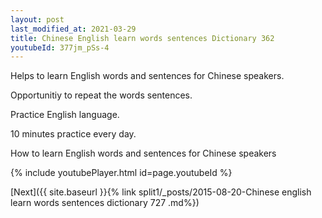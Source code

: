 ```yaml
---
layout: post
last_modified_at: 2021-03-29
title: Chinese English learn words sentences Dictionary 362 
youtubeId: 377jm_pSs-4
---
```

 
 
Helps to learn English words and sentences for Chinese speakers.

Opportunitiy to repeat the words sentences. 

Practice English language. 
 
10 minutes practice every day. 
 
How to learn English words and sentences for Chinese speakers 
 
{% include youtubePlayer.html id=page.youtubeId %}
 
 
[Next]({{ site.baseurl }}{% link  split1/_posts/2015-08-20-Chinese english learn words sentences dictionary 727 .md%})
 
